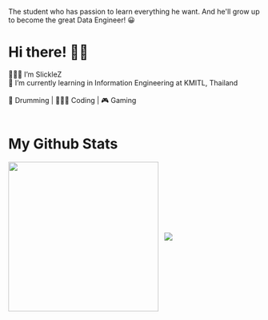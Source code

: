The student who has passion to learn everything he want. And he'll grow up to become the great Data Engineer! 😀 <br/>
# Hi there! 👋🏻
👨🏻‍💻 I’m SlickleZ <br/>
🏫 I’m currently learning in Information Engineering at KMITL, Thailand <br/> <br/>
🥁 Drumming | 👨🏻‍💻 Coding | 🎮 Gaming <br/> <br/>
# My Github Stats
<img align="center" height=300 src="https://github-readme-stats.vercel.app/api/top-langs/?username=SlickleZ&theme=tokyonight&langs_count=5" /> &nbsp;
<img align="center" src="https://github-readme-stats.vercel.app/api/?username=SlickleZ&count_private=true&theme=tokyonight&showicons=true" />
